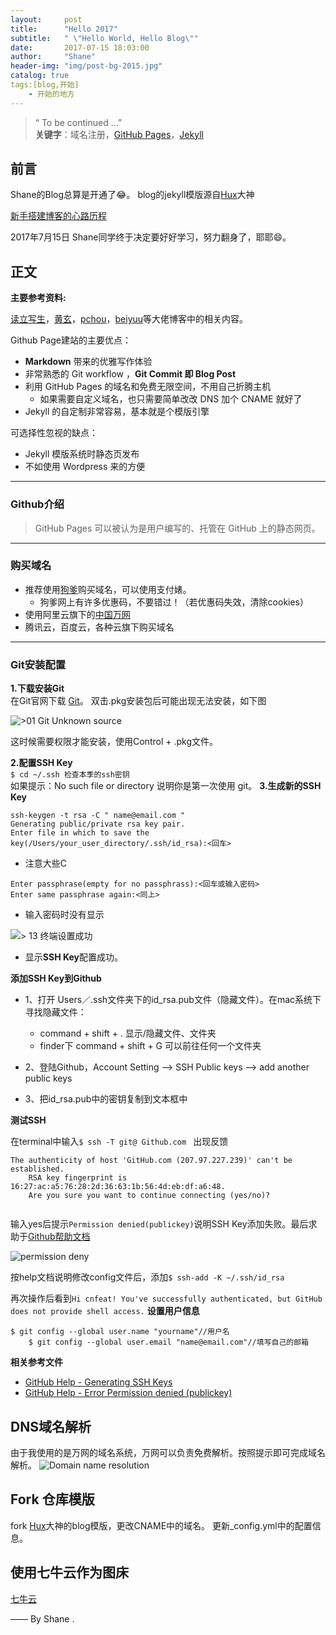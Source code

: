```yaml
---
layout:     post
title:      "Hello 2017"
subtitle:   " \"Hello World, Hello Blog\""
date:       2017-07-15 18:03:00
author:     "Shane"
header-img: "img/post-bg-2015.jpg"
catalog: true
tags:[blog,开始]
    - 开始的地方
---
```


> “ To be continued …” <br>
> **关键字**：域名注册，[GitHub Pages](https://pages.github.com/)，[Jekyll](http://jekyllrb.com/)

## 前言

Shane的Blog总算是开通了😂。
blog的jekyll模版源自[Hux](https://github.com/Huxpro/huxpro.github.io)大神

[新手搭建博客的心路历程](#build) 



2017年7月15日 Shane同学终于决定要好好学习，努力翻身了，耶耶😄。

<p id = "build"></p>

## 正文

**主要参考资料:**

[读立写生](http://www.cnfeat.com/blog/2014/05/10/how-to-build-a-blog/)，[黄玄](https://huangxuan.me/2015/01/29/hello-2015/)，[pchou](http://www.pchou.info/ssgithubPage/2014-07-04-build-github-blog-page-08.html)，[beiyuu](http://beiyuu.com/github-pages)等大佬博客中的相关内容。  

Github Page建站的主要优点：

* **Markdown** 带来的优雅写作体验
* 非常熟悉的 Git workflow ，**Git Commit 即 Blog Post**
* 利用 GitHub Pages 的域名和免费无限空间，不用自己折腾主机
	* 如果需要自定义域名，也只需要简单改改 DNS 加个 CNAME 就好了 
* Jekyll 的自定制非常容易，基本就是个模版引擎

可选择性忽视的缺点：

* Jekyll 模版系统时静态页发布
* 不如使用 Wordpress 来的方便

---
### Github介绍


> GitHub Pages 可以被认为是用户编写的、托管在 GitHub 上的静态网页。

---
### 购买域名
* 推荐使用[狗爹](https://www.GoDaddy.com/)购买域名，可以使用支付婊。
	* 狗爹网上有许多优惠码，不要错过！（若优惠码失效，清除cookies） 
* 使用阿里云旗下的[中国万网](https://wanwang.aliyun.com/)
* 腾讯云，百度云，各种云旗下购买域名

---
### Git安装配置
**1.下载安装Git**  
在Git官网下载 [Git](http://git-scm.com/)。  双击.pkg安装包后可能出现无法安装，如下图

![>01 Git Unknown source](http://img.blog.csdn.net/20151219163427580?watermark/2/text/aHR0cDovL2Jsb2cuY3Nkbi5uZXQv/font/5a6L5L2T/fontsize/400/fill/I0JBQkFCMA==/dissolve/70/gravity/Center)

这时候需要权限才能安装，使用Control + .pkg文件。

**2.配置SSH Key**  
	`$ cd ~/.ssh 检查本季的ssh密钥`  
如果提示：No such file or directory 说明你是第一次使用 git。
**3.生成新的SSH Key**  

```
ssh-keygen -t rsa -C " name@email.com "
Generating public/private rsa key pair.
Enter file in which to save the key(/Users/your_user_directory/.ssh/id_rsa):<回车>
```
* 注意大些C

```
Enter passphrase(empty for no passphrass):<回车或输入密码>
Enter same passphrase again:<同上>
```
* 输入密码时没有显示

![> 13 终端设置成功](http://openmindclub.qiniudn.com/omt/BuildBlog013.jpg)
* 显示**SSH Key**配置成功。

**添加SSH Key到Github**

- 1、打开 Users／.ssh文件夹下的id_rsa.pub文件（隐藏文件）。在mac系统下寻找隐藏文件：
	- command + shift + .  显示/隐藏文件、文件夹
	- finder下 command + shift + G 可以前往任何一个文件夹
- 2、登陆Github，Account Setting --> SSH Public keys --> add another public keys

- 3、把id_rsa.pub中的密钥复制到文本框中

**测试SSH**

在terminal中输入`$ ssh -T git@
Github.com `
出现反馈  

```
The authenticity of host 'GitHub.com (207.97.227.239)' can't be established.
    RSA key fingerprint is 16:27:ac:a5:76:28:2d:36:63:1b:56:4d:eb:df:a6:48.
    Are you sure you want to continue connecting (yes/no)?
    
```
输入yes后提示`Permission denied(publickey)`说明SSH Key添加失败。最后求助于[Github帮助文档](https://help.github.com/articles/generating-a-new-ssh-key-and-adding-it-to-the-ssh-agent/)

![permission deny](http://ot6qg4j9m.bkt.clouddn.com/image/jpg/2017-7-15.jpg%E5%B1%8F%E5%B9%95%E5%BF%AB%E7%85%A7%202017-07-16%20%E4%B8%8B%E5%8D%889.45.04.png)

按help文档说明修改config文件后，添加`$ ssh-add -K ~/.ssh/id_rsa`

再次操作后看到`Hi cnfeat! You've successfully authenticated, but GitHub does not provide shell access.`
**设置用户信息**

```
$ git config --global user.name "yourname"//用户名
    $ git config --global user.email "name@email.com"//填写自己的邮箱
```
**相关参考文件**

* [GitHub Help - Generating SSH Keys](http://help.GitHub.com/articles/generating-ssh-keys)
* [GitHub Help - Error Permission denied (publickey)](http://help.GitHub.com/articles/error-permission-denied-publickey)

## DNS域名解析
由于我使用的是万网的域名系统，万网可以负责免费解析。按照提示即可完成域名解析。
![Domain name resolution](http://ot6qg4j9m.bkt.clouddn.com/2017-7-15%E5%B1%8F%E5%B9%95%E5%BF%AB%E7%85%A7%202017-07-16%20%E4%B8%8B%E5%8D%8810.05.14.png?imageslim)

## Fork 仓库模版
fork [Hux](https://github.com/Huxpro/huxpro.github.io)大神的blog模版，更改CNAME中的域名。
更新_config.yml中的配置信息。

## 使用七牛云作为图床
[七牛云](https://portal.qiniu.com/bucket/ashane/resource)

—— By Shane .



